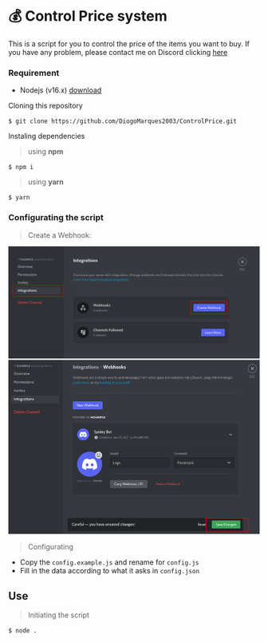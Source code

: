 # 💰 Control Price system
This is a script for you to control the price of the items you want to buy. 
If you have any problem, please contact me on Discord clicking [here](https://discord.com/users/327332773108908032) 

### Requirement
* Nodejs (v16.x) [download](https://nodejs.org/en/download/)

Cloning this repository
```
$ git clone https://github.com/DiogoMarques2003/ControlPrice.git
```

Instaling dependencies

> using **npm**
```
$ npm i
```

> using **yarn**
```
$ yarn 
```

### Configurating the script

> Create a Webhook: 

![Alt text](https://raw.githubusercontent.com/DiogoMarques2003/ControlPrice/master/.github/images/webhook1.png)
![Alt text](https://raw.githubusercontent.com/DiogoMarques2003/ControlPrice/master/.github/images/webhook2.png)

> Configurating
* Copy the `config.example.js` and rename for `config.js`
* Fill in the data according to what it asks in `config.json`

## Use

> Initiating the script
```
$ node .
```